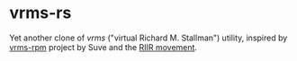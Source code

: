 # vrms-rs

Yet another clone of *vrms* ("virtual Richard M. Stallman") utility, inspired by [vrms-rpm](https://github.com/dextero/vrms-rpm) project by Suve and the [RIIR movement](https://transitiontech.ca/random/RIIR).
